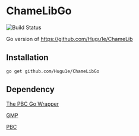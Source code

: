 # ChameLibGo

![Build Status](https://github.com/Hugu1e/ChameLibGo/actions/workflows/go.yml/badge.svg)

Go version of https://github.com/Hugu1e/ChameLib

## Installation
```
go get github.com/Hugu1e/ChameLibGo
```

## Dependency
[The PBC Go Wrapper](https://pkg.go.dev/github.com/Nik-U/pbc#section-readme)

[GMP](https://gmplib.org/)

[PBC](https://crypto.stanford.edu/pbc/manual/)